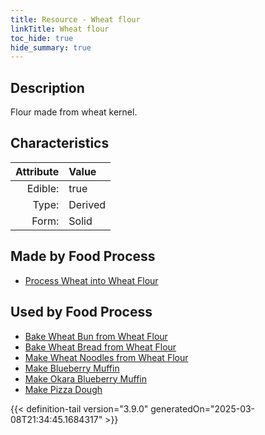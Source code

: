 ```yaml
---
title: Resource - Wheat flour
linkTitle: Wheat flour
toc_hide: true
hide_summary: true
---
```

<!-- This is generated by the MarsSim HelpGenertor, do not edit. -->

## Description
Flour made from wheat kernel.

## Characteristics

| Attribute      | Value |
|--------:|:------|
|Edible:|true|
|Type:|Derived|
|Form:|Solid|
 



## Made by Food Process

- [Process Wheat into Wheat Flour](/docs/definitions/food/process-wheat-into-wheat-flour)

    
## Used by Food Process

- [Bake Wheat Bun from Wheat Flour](/docs/definitions/food/bake-wheat-bun-from-wheat-flour)
- [Bake Wheat Bread from Wheat Flour](/docs/definitions/food/bake-wheat-bread-from-wheat-flour)
- [Make Wheat Noodles from Wheat Flour](/docs/definitions/food/make-wheat-noodles-from-wheat-flour)
- [Make Blueberry Muffin](/docs/definitions/food/make-blueberry-muffin)
- [Make Okara Blueberry Muffin](/docs/definitions/food/make-okara-blueberry-muffin)
- [Make Pizza Dough](/docs/definitions/food/make-pizza-dough)



{{< definition-tail version="3.9.0" generatedOn="2025-03-08T21:34:45.1684317" >}}


